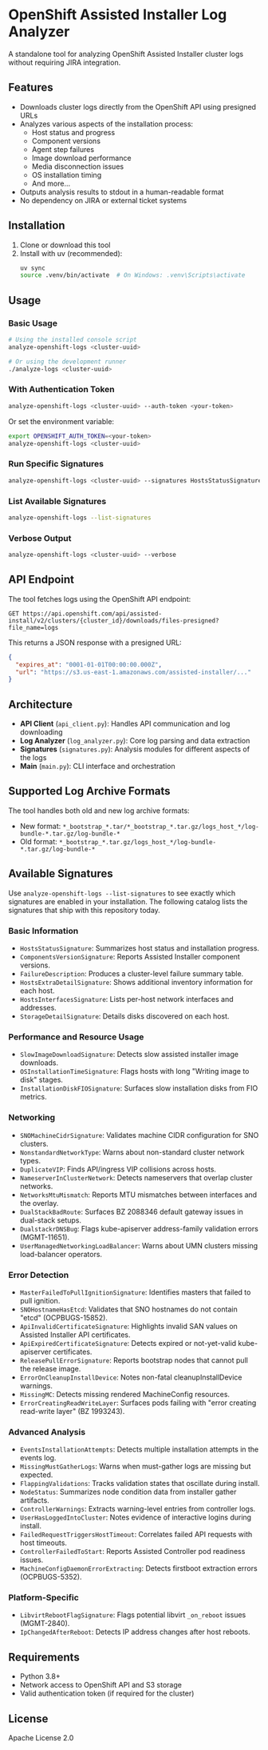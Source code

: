# OpenShift Assisted Installer Log Analyzer

A standalone tool for analyzing OpenShift Assisted Installer cluster logs without requiring JIRA integration.

## Features

- Downloads cluster logs directly from the OpenShift API using presigned URLs
- Analyzes various aspects of the installation process:
  - Host status and progress
  - Component versions
  - Agent step failures
  - Image download performance
  - Media disconnection issues
  - OS installation timing
  - And more...
- Outputs analysis results to stdout in a human-readable format
- No dependency on JIRA or external ticket systems

## Installation

1. Clone or download this tool
2. Install with uv (recommended):
   ```bash
   uv sync
   source .venv/bin/activate  # On Windows: .venv\Scripts\activate
   ```

## Usage

### Basic Usage

```bash
# Using the installed console script
analyze-openshift-logs <cluster-uuid>

# Or using the development runner
./analyze-logs <cluster-uuid>
```

### With Authentication Token

```bash
analyze-openshift-logs <cluster-uuid> --auth-token <your-token>
```

Or set the environment variable:
```bash
export OPENSHIFT_AUTH_TOKEN=<your-token>
analyze-openshift-logs <cluster-uuid>
```

### Run Specific Signatures

```bash
analyze-openshift-logs <cluster-uuid> --signatures HostsStatusSignature EventsInstallationAttempts
```

### List Available Signatures

```bash
analyze-openshift-logs --list-signatures
```

### Verbose Output

```bash
analyze-openshift-logs <cluster-uuid> --verbose
```

## API Endpoint

The tool fetches logs using the OpenShift API endpoint:
```
GET https://api.openshift.com/api/assisted-install/v2/clusters/{cluster_id}/downloads/files-presigned?file_name=logs
```

This returns a JSON response with a presigned URL:
```json
{
  "expires_at": "0001-01-01T00:00:00.000Z",
  "url": "https://s3.us-east-1.amazonaws.com/assisted-installer/..."
}
```

## Architecture

- **API Client** (`api_client.py`): Handles API communication and log downloading
- **Log Analyzer** (`log_analyzer.py`): Core log parsing and data extraction
- **Signatures** (`signatures.py`): Analysis modules for different aspects of the logs
- **Main** (`main.py`): CLI interface and orchestration

## Supported Log Archive Formats

The tool handles both old and new log archive formats:
- New format: `*_bootstrap_*.tar/*_bootstrap_*.tar.gz/logs_host_*/log-bundle-*.tar.gz/log-bundle-*`
- Old format: `*_bootstrap_*.tar.gz/logs_host_*/log-bundle-*.tar.gz/log-bundle-*`

## Available Signatures

Use `analyze-openshift-logs --list-signatures` to see exactly which signatures are enabled in your installation. The following catalog lists the signatures that ship with this repository today.

### Basic Information

- `HostsStatusSignature`: Summarizes host status and installation progress.
- `ComponentsVersionSignature`: Reports Assisted Installer component versions.
- `FailureDescription`: Produces a cluster-level failure summary table.
- `HostsExtraDetailSignature`: Shows additional inventory information for each host.
- `HostsInterfacesSignature`: Lists per-host network interfaces and addresses.
- `StorageDetailSignature`: Details disks discovered on each host.

### Performance and Resource Usage

- `SlowImageDownloadSignature`: Detects slow assisted installer image downloads.
- `OSInstallationTimeSignature`: Flags hosts with long "Writing image to disk" stages.
- `InstallationDiskFIOSignature`: Surfaces slow installation disks from FIO metrics.

### Networking

- `SNOMachineCidrSignature`: Validates machine CIDR configuration for SNO clusters.
- `NonstandardNetworkType`: Warns about non-standard cluster network types.
- `DuplicateVIP`: Finds API/ingress VIP collisions across hosts.
- `NameserverInClusterNetwork`: Detects nameservers that overlap cluster networks.
- `NetworksMtuMismatch`: Reports MTU mismatches between interfaces and the overlay.
- `DualStackBadRoute`: Surfaces BZ 2088346 default gateway issues in dual-stack setups.
- `DualstackrDNSBug`: Flags kube-apiserver address-family validation errors (MGMT-11651).
- `UserManagedNetworkingLoadBalancer`: Warns about UMN clusters missing load-balancer operators.

### Error Detection

- `MasterFailedToPullIgnitionSignature`: Identifies masters that failed to pull ignition.
- `SNOHostnameHasEtcd`: Validates that SNO hostnames do not contain "etcd" (OCPBUGS-15852).
- `ApiInvalidCertificateSignature`: Highlights invalid SAN values on Assisted Installer API certificates.
- `ApiExpiredCertificateSignature`: Detects expired or not-yet-valid kube-apiserver certificates.
- `ReleasePullErrorSignature`: Reports bootstrap nodes that cannot pull the release image.
- `ErrorOnCleanupInstallDevice`: Notes non-fatal cleanupInstallDevice warnings.
- `MissingMC`: Detects missing rendered MachineConfig resources.
- `ErrorCreatingReadWriteLayer`: Surfaces pods failing with "error creating read-write layer" (BZ 1993243).

### Advanced Analysis

- `EventsInstallationAttempts`: Detects multiple installation attempts in the events log.
- `MissingMustGatherLogs`: Warns when must-gather logs are missing but expected.
- `FlappingValidations`: Tracks validation states that oscillate during install.
- `NodeStatus`: Summarizes node condition data from installer gather artifacts.
- `ControllerWarnings`: Extracts warning-level entries from controller logs.
- `UserHasLoggedIntoCluster`: Notes evidence of interactive logins during install.
- `FailedRequestTriggersHostTimeout`: Correlates failed API requests with host timeouts.
- `ControllerFailedToStart`: Reports Assisted Controller pod readiness issues.
- `MachineConfigDaemonErrorExtracting`: Detects firstboot extraction errors (OCPBUGS-5352).

### Platform-Specific

- `LibvirtRebootFlagSignature`: Flags potential libvirt `_on_reboot` issues (MGMT-2840).
- `IpChangedAfterReboot`: Detects IP address changes after host reboots.

## Requirements

- Python 3.8+
- Network access to OpenShift API and S3 storage
- Valid authentication token (if required for the cluster)

## License

Apache License 2.0
